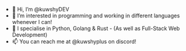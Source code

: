 - 👋 Hi, I’m @kuwshyDEV
- 👀 I’m interested in programming and working in different languages whenever I can!
- 🌱 I specialise in Python, Golang & Rust - (As well as Full-Stack Web Development)
- 📫 You can reach me at @kuwshyplus on discord!

